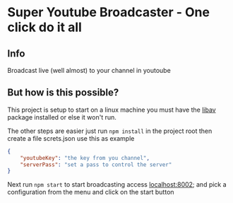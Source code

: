 # Super Youtube Broadcaster - One click do it all

## Info

Broadcast live (well almost) to your channel in youtoube 

## But how is this possible?

This project is setup to start on a linux machine 
you must have the [libav](https://libav.org/avconv.html) package installed
or else it won't run.

The other steps are easier just run `npm install` in the project root
then create a file screts.json use this as example
```json
{
	"youtubeKey": "the key from you channel",
	"serverPass": "set a pass to control the server"
}
``` 

Next run `npm start` 
to start broadcasting access [localhost:8002](localhost:8002);
and pick a configuration from the menu and click on the start button